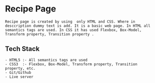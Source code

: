 # Recipe Page

    Recipe page is created by using  only HTML and CSS. Where in desccription dummy text is add. It is a basic web page. In HTML all semantics tags are used. In CSS it has used Flexbox, Box-Model, Transform property, Transition property .

## Tech Stack

    - HTML5 :- All semantics tags are used
    - CSS3  :- Flexbox, Box-Model, Transform property, Transition property, etc.
    - Git/Github
    - Live server